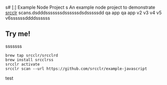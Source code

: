 s# [:] Example Node Project
s
An example node project to demonstrate [srcclr](https://www.srcclr.com) scans.dsdddsssssssdssssssdsdsssssdd qa app qa app v2 v3 v4 v5 v6ssssssddddssssss

## Try me!
sssssss

```
brew tap srcclr/srcclrd
brew install srcclrss
srcclr activate
srcclr scan --url https://github.com/srcclr/example-javascript
```
test
